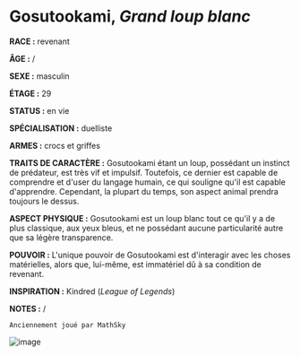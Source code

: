 # Gosutookami, *Grand loup blanc*

**RACE :** revenant

**ÂGE :** /

**SEXE :** masculin

**ÉTAGE :** 29

**STATUS :** en vie

**SPÉCIALISATION :** duelliste

**ARMES :** crocs et griffes

**TRAITS DE CARACTÈRE :** Gosutookami étant un loup, possédant un instinct de prédateur, est très vif et impulsif. Toutefois, ce dernier est capable de comprendre et d'user du langage humain, ce qui souligne qu'il est capable d'apprendre. Cependant, la plupart du temps, son aspect animal prendra toujours le dessus.

**ASPECT PHYSIQUE :** Gosutookami est un loup blanc tout ce qu'il y a de plus classique, aux yeux bleus, et ne possédant aucune particularité autre que sa légère transparence.

**POUVOIR :** L'unique pouvoir de Gosutookami est d'interagir avec les choses matérielles, alors que, lui-même, est immatériel dû à sa condition de revenant.

**INSPIRATION :** Kindred (*League of Legends*)

**NOTES :** /

`Anciennement joué par MathSky`

![image](https://share.alkanife.fr/enyxia_characters/full/gosutookami.png)